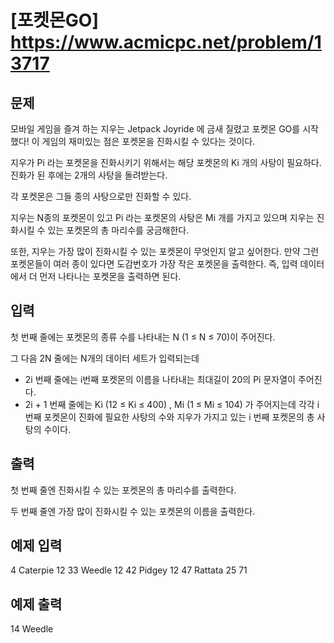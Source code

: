 # [포켓몬GO] https://www.acmicpc.net/problem/13717

## 문제
모바일 게임을 즐겨 하는 지우는 Jetpack Joyride 에 금새 질렸고 포켓몬 GO를 시작했다! 이 게임의 재미있는 점은 포켓몬을 진화시킬 수 있다는 것이다.

지우가 Pi 라는 포켓몬을 진화시키기 위해서는 해당 포켓몬의 Ki 개의 사탕이 필요하다. 진화가 된 후에는 2개의 사탕을 돌려받는다.

각 포켓몬은 그들 종의 사탕으로만 진화할 수 있다.

지우는 N종의 포켓몬이 있고 Pi 라는 포켓몬의 사탕은 Mi 개를 가지고 있으며 지우는 진화시킬 수 있는 포켓몬의 총 마리수를 궁금해한다.

또한, 지우는 가장 많이 진화시킬 수 있는 포켓몬이 무엇인지 알고 싶어한다. 만약 그런 포켓몬들이 여러 종이 있다면 도감번호가 가장 작은 포켓몬을 출력한다. 즉, 입력 데이터에서 더 먼저 나타나는 포켓몬을 출력하면 된다. 

## 입력
첫 번째 줄에는 포켓몬의 종류 수를 나타내는 N (1 ≤ N ≤ 70)이 주어진다.

그 다음 2N 줄에는 N개의 데이터 세트가 입력되는데

- 2i 번째 줄에는 i번째 포켓몬의 이름을 나타내는 최대길이 20의 Pi 문자열이 주어진다.
- 2i + 1 번째 줄에는 Ki  (12 ≤ Ki ≤ 400) , Mi (1 ≤ Mi ≤ 104) 가 주어지는데 각각 i 번째 포켓몬이 진화에 필요한 사탕의 수와 지우가 가지고 있는 i 번째 포켓몬의 총 사탕의 수이다.

## 출력
첫 번째 줄엔 진화시킬 수 있는 포켓몬의 총 마리수를 출력한다.

두 번째 줄엔 가장 많이 진화시킬 수 있는 포켓몬의 이름을 출력한다.

## 예제 입력
4
Caterpie
12 33
Weedle
12 42
Pidgey
12 47
Rattata
25 71

## 예제 출력
14
Weedle